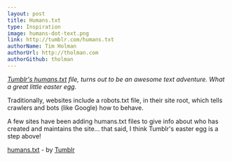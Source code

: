 ```yaml
---
layout: post
title: Humans.txt
type: Inspiration
image: humans-dot-text.png
link: http://tumblr.com/humans.txt
authorName: Tim Holman
authorUrl: http://tholman.com
authorGithub: tholman
---
```


_[Tumblr's humans.txt](http://tumblr.com/humans.txt) file, turns out to be an awesome text adventure. What a great little easter egg._

Traditionally, websites include a robots.txt file, in their site root, which tells crawlers and bots (like Google) how to behave.

A few sites have been adding humans.txt files to give info about who has created and maintains the site... that said, I think Tumblr's easter egg is a step above!

[humans.txt](http://tumblr.com/humans.txt) - by [Tumblr](http://tumblr.com)
